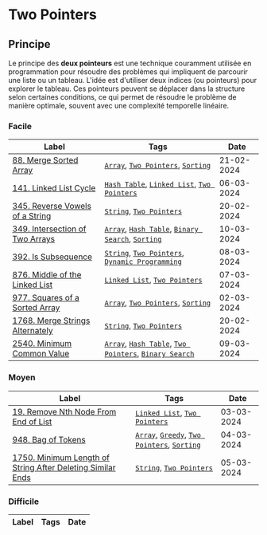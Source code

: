 # Two Pointers

## Principe

Le principe des **deux pointeurs** est une technique couramment utilisée en programmation pour résoudre des problèmes qui impliquent de parcourir une liste ou un tableau. L'idée est d'utiliser deux indices (ou pointeurs) pour explorer le tableau. Ces pointeurs peuvent se déplacer dans la structure selon certaines conditions, ce qui permet de résoudre le problème de manière optimale, souvent avec une complexité temporelle linéaire.

### Facile

| Label                                                                                      | Tags                                                                                                                               | Date       |
| ------------------------------------------------------------------------------------------ | ---------------------------------------------------------------------------------------------------------------------------------- | ---------- |
| [88. Merge Sorted Array](../Probleme/0088.%20Merge%20Sorted%20Array/)                      | [`Array`](./array.md), [`Two Pointers`](./two_pointers.md), [`Sorting`](./sorting.md)                                              | 21-02-2024 |
| [141. Linked List Cycle](../Probleme/0141.%20Linked%20List%20Cycle/)                       | [`Hash Table`](./hash_table.md), [`Linked List`](./linked_list.md), [`Two Pointers`](./two_pointers.md)                            | 06-03-2024 |
| [345. Reverse Vowels of a String](../Probleme/0345.%20Reverse%20Vowels%20of%20a%20String/) | [`String`](./string.md), [`Two Pointers`](./two_pointers.md)                                                                       | 20-02-2024 |
| [349. Intersection of Two Arrays](../Probleme/0349.%20Intersection%20of%20Two%20Arrays/)   | [`Array`](./array.md), [`Hash Table`](./hash_table.md), [`Binary Search`](./binary_search.md), [`Sorting`](./sorting.md)           | 10-03-2024 |
| [392. Is Subsequence](../Probleme/0392.%20Is%20Subsequence/)                               | [`String`](./string.md), [`Two Pointers`](./two_pointers.md), [`Dynamic Programming`](./dp.md)                                     | 08-03-2024 |
| [876. Middle of the Linked List](../Probleme/0876.%20Middle%20of%20the%20Linked%20List/)   | [`Linked List`](./linked_list.md), [`Two Pointers`](./two_pointers.md)                                                             | 07-03-2024 |
| [977. Squares of a Sorted Array](../Probleme/0977.%20Squares%20of%20a%20Sorted%20Array/)   | [`Array`](./array.md), [`Two Pointers`](./two_pointers.md), [`Sorting`](./sorting.md)                                              | 02-03-2024 |
| [1768. Merge Strings Alternately](../Probleme/1768.%20Merge%20Strings%20Alternately/)      | [`String`](./string.md), [`Two Pointers`](./two_pointers.md)                                                                       | 20-02-2024 |
| [2540. Minimum Common Value](../Probleme/2540.%20Minimum%20Common%20Value/)                | [`Array`](./array.md), [`Hash Table`](./hash_table.md), [`Two Pointers`](./two_pointers.md), [`Binary Search`](./binary_search.md) | 09-03-2024 |

### Moyen

| Label                                                                                                                                                 | Tags                                                                                                           | Date       |
| ----------------------------------------------------------------------------------------------------------------------------------------------------- | -------------------------------------------------------------------------------------------------------------- | ---------- |
| [19. Remove Nth Node From End of List](../Probleme/0019.%20Remove%20Nth%20Node%20From%20End%20of%20List/)                                             | [`Linked List`](./linked_list.md), [`Two Pointers`](./two_pointers.md)                                         | 03-03-2024 |
| [948. Bag of Tokens](../Probleme/0948.%20Bag%20of%20Tokens/)                                                                                          | [`Array`](./array.md), [`Greedy`](./greedy.md), [`Two Pointers`](./two_pointers.md), [`Sorting`](./sorting.md) | 04-03-2024 |
| [1750. Minimum Length of String After Deleting Similar Ends](../Probleme/1750.%20Minimum%20Length%20of%20String%20After%20Deleting%20Similar%20Ends/) | [`String`](./string.md), [`Two Pointers`](./two_pointers.md)                                                   | 05-03-2024 |

### Difficile

| Label | Tags | Date |
| ----- | ---- | ---- |
